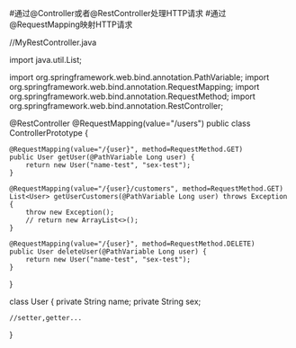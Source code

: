 #通过@Controller或者@RestController处理HTTP请求
#通过@RequestMapping映射HTTP请求

//MyRestController.java

import java.util.List;

import org.springframework.web.bind.annotation.PathVariable;
import org.springframework.web.bind.annotation.RequestMapping;
import org.springframework.web.bind.annotation.RequestMethod;
import org.springframework.web.bind.annotation.RestController;

@RestController
@RequestMapping(value="/users")
public class ControllerPrototype {

    @RequestMapping(value="/{user}", method=RequestMethod.GET)
    public User getUser(@PathVariable Long user) {
        return new User("name-test", "sex-test");
    }

    @RequestMapping(value="/{user}/customers", method=RequestMethod.GET)
    List<User> getUserCustomers(@PathVariable Long user) throws Exception {
        throw new Exception();
        // return new ArrayList<>();
    }

    @RequestMapping(value="/{user}", method=RequestMethod.DELETE)
    public User deleteUser(@PathVariable Long user) {
        return new User("name-test", "sex-test");
    }

}

class User {
    private String name;
    private String sex;

    //setter,getter...
}